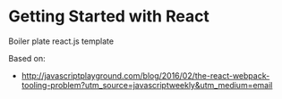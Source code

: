 # Getting Started with React

Boiler plate react.js template

Based on:
- http://javascriptplayground.com/blog/2016/02/the-react-webpack-tooling-problem?utm_source=javascriptweekly&utm_medium=email
